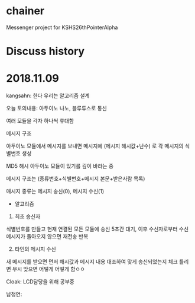 # chainer
Messenger project for KSHS26thPointerAlpha

# Discuss history



# 2018.11.09

kangsahn: 한다 우리는 알고리즘 설계

오늘 토의내용: 아두이노 나노, 블루투스로 통신

여러 모듈을 각자 하나씩 휴대함

메시지 구조

아두이노 모듈에서 메시지를 보내면 메시지에 (메시지 해시값+난수) 로 각 메시지의 식별번호 생성

MD5 해시 아두이노 모듈이 있기를 깊이 바라는 중

메시지 구조는 (종류번호+식별번호+메시지 본문+받은사람 목록)

매시지 종류는 메시지 송신(0), 메시지 수신(1)

- 알고리즘


1. 최초 송신자

식별번호를 만들고 현재 연결된 모든 모듈에 송신
5초간 대기, 이후 수신자로부터 수신 메시지가 돌아오지 않으면 재전송 반복

2. 타인의 메시지 수신

새 메시지를 받으면 먼저 해시값과 메시지 내용 대조하여 맞게 송신되었는지 체크
	틀리면 무시
	맞으면 어떻게 어떻게 함ㅇㅇ

Cloak: LCD담당을 위해 공부중

남정연:

